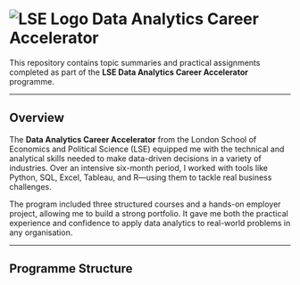 # ![LSE Logo](https://lse.ac.uk/favicon.ico) Data Analytics Career Accelerator

This repository contains topic summaries and practical assignments completed as part of the **LSE Data Analytics Career Accelerator** programme.

---

## Overview

The **Data Analytics Career Accelerator** from the London School of Economics and Political Science (LSE) equipped me with the technical and analytical skills needed to make data-driven decisions in a variety of industries. Over an intensive six-month period, I worked with tools like Python, SQL, Excel, Tableau, and R—using them to tackle real business challenges.

The program included three structured courses and a hands-on employer project, allowing me to build a strong portfolio. It gave me both the practical experience and confidence to apply data analytics to real-world problems in any organisation.

---

## Programme Structure
